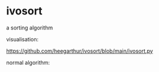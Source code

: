 # ivosort
a sorting algorithm

visualisation:

https://github.com/heegarthur/ivosort/blob/main/ivosort.py

normal algorithm:


